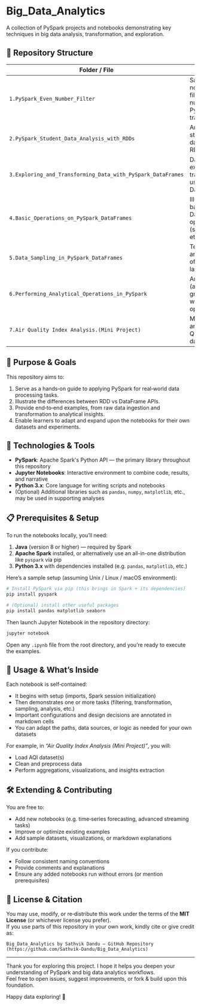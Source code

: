 # Big_Data_Analytics

A collection of PySpark projects and notebooks demonstrating key techniques in big data analysis, transformation, and exploration.

## 📂 Repository Structure

| Folder / File | Description |
|-------------------------------|------------------------------------------------------------|
| `1.PySpark_Even_Number_Filter` | Sample notebook to filter even numbers using PySpark transformations |
| `2.PySpark_Student_Data_Analysis_with_RDDs` | Analysis of student datasets using RDDs |
| `3.Exploring_and_Transforming_Data_with_PySpark_DataFrames` | Data exploration & transformation using DataFrames |
| `4.Basic_Operations_on_PySpark_DataFrames` | Illustrative basic DataFrame operations (select, filter, etc.) |
| `5.Data_Sampling_in_PySpark_DataFrames` | Techniques and examples of sampling large datasets |
| `6.Performing_Analytical_Operations_in_PySpark` | Analytical tasks (aggregations, grouping, window operations) |
| `7.Air Quality Index Analysis.(Mini Project)` | Mini‑project analyzing Air Quality Index datasets |

## 🚀 Purpose & Goals

This repository aims to:

1. Serve as a hands‑on guide to applying PySpark for real‑world data processing tasks.  
2. Illustrate the differences between RDD vs DataFrame APIs.  
3. Provide end‑to‑end examples, from raw data ingestion and transformation to analytical insights.  
4. Enable learners to adapt and expand upon the notebooks for their own datasets and experiments.

## 🧠 Technologies & Tools

- **PySpark**: Apache Spark's Python API — the primary library throughout this repository  
- **Jupyter Notebooks**: Interactive environment to combine code, results, and narrative  
- **Python 3.x**: Core language for writing scripts and notebooks  
- (Optional) Additional libraries such as `pandas`, `numpy`, `matplotlib`, etc., may be used in supporting analyses

## 📋 Prerequisites & Setup

To run the notebooks locally, you’ll need:

1. **Java** (version 8 or higher) — required by Spark  
2. **Apache Spark** installed, or alternatively use an all-in-one distribution like `pyspark` via pip  
3. **Python 3.x** with dependencies installed (e.g. `pandas`, `matplotlib`, etc.)  

Here’s a sample setup (assuming Unix / Linux / macOS environment):

```bash
# Install PySpark via pip (this brings in Spark + its dependencies)
pip install pyspark

# (Optional) install other useful packages
pip install pandas matplotlib seaborn
```

Then launch Jupyter Notebook in the repository directory:

```bash
jupyter notebook
```

Open any `.ipynb` file from the root directory, and you’re ready to execute the examples.

## 🧪 Usage & What’s Inside

Each notebook is self‑contained:

- It begins with setup (imports, Spark session initialization)  
- Then demonstrates one or more tasks (filtering, transformation, sampling, analysis, etc.)  
- Important configurations and design decisions are annotated in markdown cells  
- You can adapt the paths, data sources, or logic as needed for your own datasets

For example, in *“Air Quality Index Analysis (Mini Project)”*, you will:

- Load AQI dataset(s)  
- Clean and preprocess data  
- Perform aggregations, visualizations, and insights extraction  

## 🛠️ Extending & Contributing

You are free to:

- Add new notebooks (e.g. time‑series forecasting, advanced streaming tasks)  
- Improve or optimize existing examples  
- Add sample datasets, visualizations, or markdown explanations  

If you contribute:

- Follow consistent naming conventions  
- Provide comments and explanations  
- Ensure any added notebooks run without errors (or mention prerequisites)

## 📄 License & Citation

You may use, modify, or re‑distribute this work under the terms of the **MIT License** (or whichever license you prefer).  
If you use parts of this repository in your own work, kindly cite or give credit as:

```
Big_Data_Analytics by Sathvik Dandu — GitHub Repository  
(https://github.com/Sathvik‑Dandu/Big_Data_Analytics)
```

---

Thank you for exploring this project. I hope it helps you deepen your understanding of PySpark and big data analytics workflows.  
Feel free to open issues, suggest improvements, or fork & build upon this foundation.  

Happy data exploring! 🎯  

